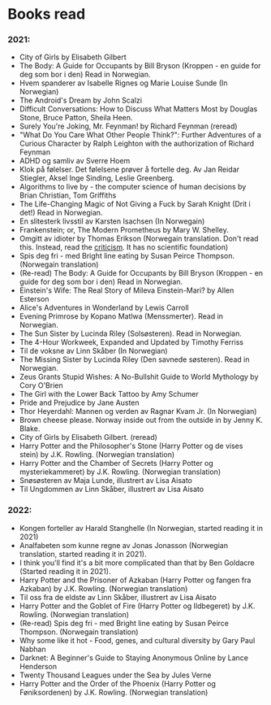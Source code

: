 
# Books read 

### 2021:
- City of Girls by Elisabeth Gilbert
- The Body: A Guide for Occupants by Bill Bryson (Kroppen - en guide for deg som bor i den) Read in Norwegian.
- Hvem spanderer av Isabelle Rignes og Marie Louise Sunde (In Norwegian)
- The Android's Dream by John Scalzi
- Difficult Conversations: How to Discuss What Matters Most by Douglas Stone, Bruce Patton, Sheila Heen.
- Surely You're Joking, Mr. Feynman! by Richard Feynman (reread)
- "What Do You Care What Other People Think?": Further Adventures of a Curious Character by Ralph Leighton with the authorization of Richard Feynman
- ADHD og samliv av Sverre Hoem
- Klok på følelser. Det følelsene prøver å fortelle deg. Av Jan Reidar Stiegler, Aksel Inge Sinding, Leslie Greenberg.
- Algorithms to live by - the computer science of human decisions by Brian Christian, Tom Griffiths 
- The Life-Changing Magic of Not Giving a Fuck by Sarah Knight (Drit i det!) Read in Norwegian. 
- En slitesterk livsstil av Karsten Isachsen (In Norwegain)
- Frankenstein; or, The Modern Prometheus by Mary W. Shelley. 
- Omgitt av idioter by Thomas Erikson (Norwegain translation. Don't read this. Instead, read the [criticism](https://en.wikipedia.org/wiki/DISC_assessment). It has no scientific foundation)
- Spis deg fri - med Bright line eating by Susan Peirce Thompson. (Norwegain translation) 
- (Re-read) The Body: A Guide for Occupants by Bill Bryson (Kroppen - en guide for deg som bor i den) Read in Norwegian.
- Einstein's Wife: The Real Story of Mileva Einstein-Mari? by Allen Esterson
- Alice's Adventures in Wonderland by Lewis Carroll
- Evening Primrose by Kopano Matlwa (Menssmerter). Read in Norwegian.
- The Sun Sister by Lucinda Riley (Solsøsteren). Read in Norwegian.
- The 4-Hour Workweek, Expanded and Updated by Timothy Ferriss
- Til de voksne av Linn Skåber (In Norwegian)
- The Missing Sister by Lucinda Riley (Den savnede søsteren). Read in Norwegian.
- Zeus Grants Stupid Wishes: A No-Bullshit Guide to World Mythology by Cory O'Brien
- The Girl with the Lower Back Tattoo by Amy Schumer
- Pride and Prejudice by Jane Austen
- Thor Heyerdahl: Mannen og verden av Ragnar Kvam Jr. (In Norwegian)
- Brown cheese please. Norway inside out from the outside in by Jenny K. Blake.
- City of Girls by Elisabeth Gilbert. (reread)
- Harry Potter and the Philosopher's Stone (Harry Potter og de vises stein) by J.K. Rowling. (Norwegian translation)
- Harry Potter and the Chamber of Secrets (Harry Potter og mysteriekammeret) by J.K. Rowling. (Norwegian translation)
- Snøsøsteren av Maja Lunde, illustrert av Lisa Aisato
- Til Ungdommen av Linn Skåber, illustrert av Lisa Aisato

### 2022:
- Kongen forteller av Harald Stanghelle (In Norwegian, started reading it in 2021)
- Analfabeten som kunne regne av Jonas Jonasson (Norwegian translation, started reading it in 2021). 
- I think you'll find it's a bit more complicated than that by Ben Goldacre (Started reading it in 2021).
- Harry Potter and the Prisoner of Azkaban (Harry Potter og fangen fra Azkaban) by J.K. Rowling. (Norwegian translation)
- Til oss fra de eldste av Linn Skåber, illustrert av Lisa Aisato
- Harry Potter and the Goblet of Fire (Harry Potter og Ildbegeret) by J.K. Rowling. (Norwegian translation)
- (Re-read) Spis deg fri - med Bright line eating by Susan Peirce Thompson. (Norwegain translation) 
- Why some like it hot - Food, genes, and cultural diversity by Gary Paul Nabhan
- Darknet: A Beginner's Guide to Staying Anonymous Online by Lance Henderson
- Twenty Thousand Leagues under the Sea by Jules Verne
- Harry Potter and the Order of the Phoenix (Harry Potter og Føniksordenen) by J.K. Rowling. (Norwegian translation) 


